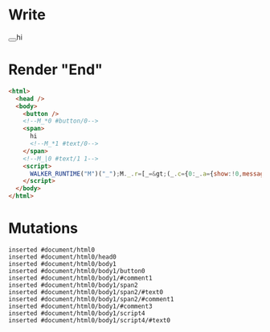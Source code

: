 # Write
  <button></button><!--M_*0 #button/0--><span>hi<!--M_*1 #text/0--></span><!--M_|0 #text/1 1--><script>WALKER_RUNTIME("M")("_");M._.r=[_=>(_.c={0:_.a={show:!0,message:"hi","#text/1!":_.b={}},1:_.b},_.a["#text/1("]=_._["packages/translator-tags/src/__tests__/fixtures/batched-updates-cleanup/template.marko_1_renderer"](_.a),_.b._=_.a,_.c),0,"packages/translator-tags/src/__tests__/fixtures/batched-updates-cleanup/template.marko_0_show",0];M._.w()</script>


# Render "End"
```html
<html>
  <head />
  <body>
    <button />
    <!--M_*0 #button/0-->
    <span>
      hi
      <!--M_*1 #text/0-->
    </span>
    <!--M_|0 #text/1 1-->
    <script>
      WALKER_RUNTIME("M")("_");M._.r=[_=&gt;(_.c={0:_.a={show:!0,message:"hi","#text/1!":_.b={}},1:_.b},_.a["#text/1("]=_._["packages/translator-tags/src/__tests__/fixtures/batched-updates-cleanup/template.marko_1_renderer"](_.a),_.b._=_.a,_.c),0,"packages/translator-tags/src/__tests__/fixtures/batched-updates-cleanup/template.marko_0_show",0];M._.w()
    </script>
  </body>
</html>
```

# Mutations
```
inserted #document/html0
inserted #document/html0/head0
inserted #document/html0/body1
inserted #document/html0/body1/button0
inserted #document/html0/body1/#comment1
inserted #document/html0/body1/span2
inserted #document/html0/body1/span2/#text0
inserted #document/html0/body1/span2/#comment1
inserted #document/html0/body1/#comment3
inserted #document/html0/body1/script4
inserted #document/html0/body1/script4/#text0
```